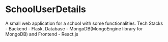 # SchoolUserDetails
A small web application for a school with some functionalities. Tech Stacks - Backend - Flask, Database - MongoDB(MongoEngine library for MongoDB) and Frontend - React.js

